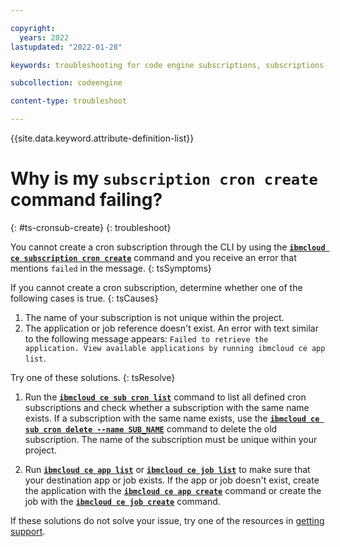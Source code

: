 ```yaml
---

copyright:
  years: 2022
lastupdated: "2022-01-28"

keywords: troubleshooting for code engine subscriptions, subscriptions, tips for subscriptions, cron, cron event, ping event, ping, object storage

subcollection: codeengine

content-type: troubleshoot

---
```


{{site.data.keyword.attribute-definition-list}}

# Why is my `subscription cron create` command failing?
{: #ts-cronsub-create}
{: troubleshoot}

You cannot create a cron subscription through the CLI by using the [**`ibmcloud ce subscription cron create`**](/docs/codeengine?topic=codeengine-cli#cli-subscription-cron-create) command and you receive an error that mentions `failed` in the message.
{: tsSymptoms}

If you cannot create a cron subscription, determine whether one of the following cases is true.
{: tsCauses}

1. The name of your subscription is not unique within the project. 
2. The application or job reference doesn't exist. An error with text similar to the following message appears: `Failed to retrieve the application. View available applications by running ibmcloud ce app list`.

Try one of these solutions.
{: tsResolve}

1. Run the [**`ibmcloud ce sub cron list`**](/docs/codeengine?topic=codeengine-cli#cli-subscription-cron-list) command to list all defined cron subscriptions and check whether a subscription with the same name exists. If a subscription with the same name exists, use the [**`ibmcloud ce sub cron delete --name SUB_NAME`**](/docs/codeengine?topic=codeengine-cli#cli-subscription-cron-delete) command to delete the old subscription. The name of the subscription must be unique within your project.

2. Run [**`ibmcloud ce app list`**](/docs/codeengine?topic=codeengine-cli#cli-application-list) or [**`ibmcloud ce job list`**](/docs/codeengine?topic=codeengine-cli#cli-job-list) to make sure that your destination app or job exists. If the app or job doesn't exist, create the application with the [**`ibmcloud ce app create`**](/docs/codeengine?topic=codeengine-cli#cli-application-create) command or create the job with the [**`ibmcloud ce job create`**](/docs/codeengine?topic=codeengine-cli#cli-job-create) command.

If these solutions do not solve your issue, try one of the resources in [getting support](/docs/codeengine?topic=codeengine-get-support).



